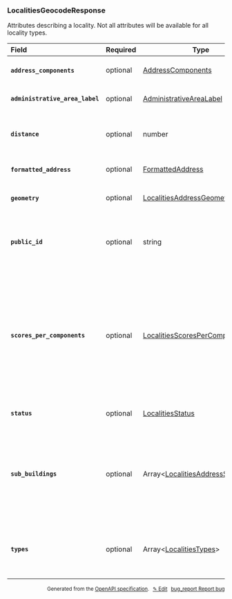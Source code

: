 <!--- This is a generated file, do not edit! -->
<!--- [START woosmap_http_schema_localitiesgeocoderesponse] -->
<h3 class="schema-object" id="LocalitiesGeocodeResponse">LocalitiesGeocodeResponse</h3>

Attributes describing a locality. Not all attributes will be available for all locality types.

| Field                                                                                                                                                | Required | Type                                                                                            | Description                                                                                                                                                                                                                                                                                                                                                                                                                                 |
| :--------------------------------------------------------------------------------------------------------------------------------------------------- | -------- | ----------------------------------------------------------------------------------------------- | ------------------------------------------------------------------------------------------------------------------------------------------------------------------------------------------------------------------------------------------------------------------------------------------------------------------------------------------------------------------------------------------------------------------------------------------- |
| <h4 id="LocalitiesGeocodeResponse-address_components" class="add-link schema-object-property-key"><code>address_components</code></h4>               | optional | [AddressComponents](#AddressComponents "AddressComponents")                                     | See [AddressComponents](#AddressComponents "AddressComponents") for more information.                                                                                                                                                                                                                                                                                                                                                       |
| <h4 id="LocalitiesGeocodeResponse-administrative_area_label" class="add-link schema-object-property-key"><code>administrative_area_label</code></h4> | optional | [AdministrativeAreaLabel](#AdministrativeAreaLabel "AdministrativeAreaLabel")                   | See [AdministrativeAreaLabel](#AdministrativeAreaLabel "AdministrativeAreaLabel") for more information.                                                                                                                                                                                                                                                                                                                                     |
| <h4 id="LocalitiesGeocodeResponse-distance" class="add-link schema-object-property-key"><code>distance</code></h4>                                   | optional | number                                                                                          | <div class="nonref-property-description"><p>When reverse geocoding, this field represents the distance (in meter) to the requested latlng</p></div>                                                                                                                                                                                                                                                                                         |
| <h4 id="LocalitiesGeocodeResponse-formatted_address" class="add-link schema-object-property-key"><code>formatted_address</code></h4>                 | optional | [FormattedAddress](#FormattedAddress "FormattedAddress")                                        | See [FormattedAddress](#FormattedAddress "FormattedAddress") for more information.                                                                                                                                                                                                                                                                                                                                                          |
| <h4 id="LocalitiesGeocodeResponse-geometry" class="add-link schema-object-property-key"><code>geometry</code></h4>                                   | optional | [LocalitiesAddressGeometry](#LocalitiesAddressGeometry "LocalitiesAddressGeometry")             | See [LocalitiesAddressGeometry](#LocalitiesAddressGeometry "LocalitiesAddressGeometry") for more information.                                                                                                                                                                                                                                                                                                                               |
| <h4 id="LocalitiesGeocodeResponse-public_id" class="add-link schema-object-property-key"><code>public_id</code></h4>                                 | optional | string                                                                                          | <div class="nonref-property-description"><p>Contains a unique ID for each suggestion. <code>public_id</code> will be empty for interpolated locations. Please use this ID to give feedbacks on results.</p></div>                                                                                                                                                                                                                           |
| <h4 id="LocalitiesGeocodeResponse-scores_per_components" class="add-link schema-object-property-key"><code>scores_per_components</code></h4>         | optional | [LocalitiesScoresPerComponents](#LocalitiesScoresPerComponents "LocalitiesScoresPerComponents") | <div class="ref-property-description"><p>For each component (street_name, postal_code, and locality), it indicates the degree of correspondence with the original query. This value ranges from 0 to 1, with 0 indicating no match with the original query, and enables you to assess the quality of the Geocode’s result.</p><p>See <a href="#LocalitiesScoresPerComponents">LocalitiesScoresPerComponents</a> for more information.</div> |
| <h4 id="LocalitiesGeocodeResponse-status" class="add-link schema-object-property-key"><code>status</code></h4>                                       | optional | [LocalitiesStatus](#LocalitiesStatus "LocalitiesStatus")                                        | See [LocalitiesStatus](#LocalitiesStatus "LocalitiesStatus") for more information.                                                                                                                                                                                                                                                                                                                                                          |
| <h4 id="LocalitiesGeocodeResponse-sub_buildings" class="add-link schema-object-property-key"><code>sub_buildings</code></h4>                         | optional | Array&lt;[LocalitiesAddressSummary](#LocalitiesAddressSummary "LocalitiesAddressSummary")&gt;   | <div class="ref-property-description"><p>When reverse geocoding with <code>list_sub_buildings=true</code>, this field will contain a list of precise addresses that can be found at that location, i.e. all flats within a building.</p><p>See <a href="#LocalitiesAddressSummary">LocalitiesAddressSummary</a> for more information.</div>                                                                                                 |
| <h4 id="LocalitiesGeocodeResponse-types" class="add-link schema-object-property-key"><code>types</code></h4>                                         | optional | Array&lt;[LocalitiesTypes](#LocalitiesTypes "LocalitiesTypes")&gt;                              | <div class="ref-property-description"><p>An array containing the types of the result</p><p>See <a href="#LocalitiesTypes">LocalitiesTypes</a> for more information.</div>                                                                                                                                                                                                                                                                   |

<p style="text-align: right; font-size: smaller;">Generated from the <a data-label="openapi-github" href="https://github.com/woosmap/openapi-specification" title="Woosmap OpenAPI Specification" class="external">OpenAPI specification</a>.
<a data-label="openapi-github-woosmap-http-schema-localitiesgeocoderesponse" data-action="edit" style="margin-left: 5px;" href="https://github.com/woosmap/openapi-specification/blob/main/specification/schemas/LocalitiesGeocodeResponse.yml" title="Edit on GitHub">✎ Edit</a>
<a data-label="openapi-github-woosmap-http-schema-localitiesgeocoderesponse" data-action="bug" style="margin-left: 5px;" href="https://github.com/woosmap/openapi-specification/issues/new?assignees=&labels=type%3A+bug%2C+triage+me&template=bug_report.md&title=[schemas] Bug - LocalitiesGeocodeResponse" title="File bug for schemas on GitHub"><span class="material-icons">bug_report</span> Report bug</a>
</p>

<!--- [END woosmap_http_schema_localitiesgeocoderesponse] -->
